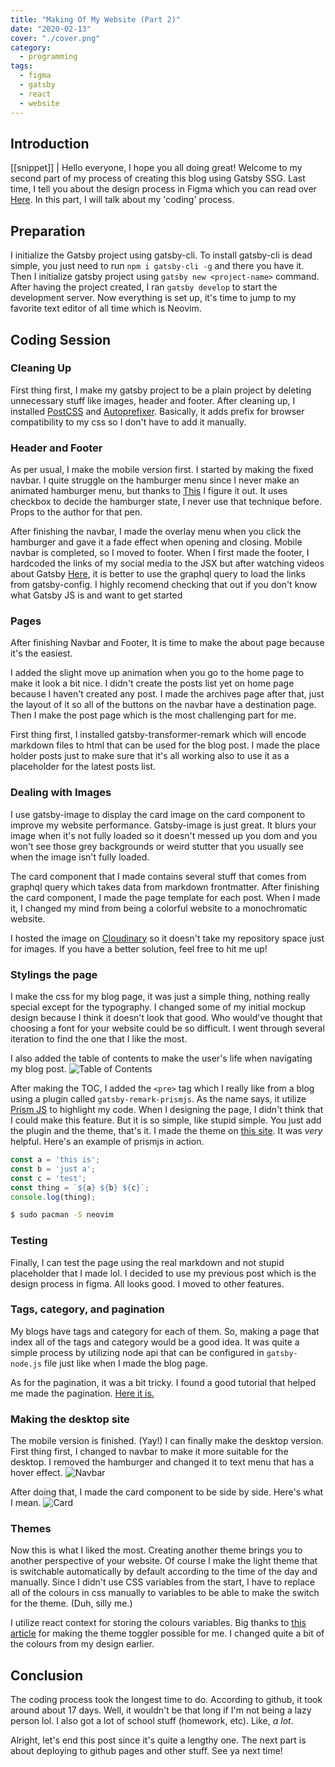 ```yaml
---
title: "Making Of My Website (Part 2)"
date: "2020-02-13"
cover: "./cover.png"
category:
  - programming
tags:
  - figma
  - gatsby
  - react
  - website
---
```


## Introduction
[[snippet]]
| Hello everyone, I hope you all doing great! Welcome to my second part of my process of creating this blog using Gatsby SSG. Last time, I tell you about the design process in Figma which you can read over [Here](https://irrellia.github.io/blog/making-of-my-site). In this part, I will talk about my 'coding' process.

## Preparation
I initialize the Gatsby project using gatsby-cli. To install gatsby-cli is dead simple, you just need to run `npm i gatsby-cli -g` and there you have it. Then I initialize gatsby project using `gatsby new <project-name>` command. After having the project created, I ran `gatsby develop` to start the development server. Now everything is set up, it's time to jump to my favorite text editor of all time which is Neovim.

## Coding Session

### Cleaning Up
First thing first, I make my gatsby project to be a plain project by deleting unnecessary stuff like images, header and footer. After cleaning up, I installed [PostCSS](https://postcss.org) and [Autoprefixer](https://github.com/postcss/autoprefixer). Basically, it adds prefix for browser compatibility to my css so I don't have to add it manually.


### Header and Footer
As per usual, I make the mobile version first. I started by making the fixed navbar. I quite struggle on the hamburger menu since I never make an animated hamburger menu, but thanks to [This](https://codepen.io/erikterwan/pen/EVzeRP
) I figure it out. It uses checkbox to decide the hamburger state, I never use that technique before. Props to the author for that pen.


After finishing the navbar, I made the overlay menu when you click the hamburger and gave it a fade effect when opening and closing. Mobile navbar is completed, so I moved to footer. When I first made the footer, I hardcoded the links of my social media to the JSX but after watching videos about Gatsby [Here](https://www.youtube.com/watch?v=8t0vNu2fCCM), it is better to use the graphql query to load the links from gatsby-config. I highly recomend checking that out if you don't know what Gatsby JS is and want to get started


### Pages
After finishing Navbar and Footer, It is time to make the about page because it's the easiest.


I added the slight move up animation when you go to the home page to make it look a bit nice. I didn't create the posts list yet on home page because I haven't created any post. I made the archives page after that, just the layout of it so all of the buttons on the navbar have a destination page. Then I make the post page which is the most challenging part for me.


First thing first, I installed gatsby-transformer-remark which will encode markdown files to html that can be used for the blog post. I made the place holder posts just to make sure that it's all working also to use it as a placeholder for the latest posts list.


### Dealing with Images
I use gatsby-image to display the card image on the card component to improve my website performance. Gatsby-image is just great. It blurs your image when it's not fully loaded so it doesn't messed up you dom and you won't see those grey backgrounds or weird stutter that you usually see when the image isn't fully loaded.


The card component that I made contains several stuff that comes from graphql query which takes data from markdown frontmatter. After finishing the card component, I made the page template for each post. When I made it, I changed my mind from being a colorful website to a monochromatic website.


I hosted the image on [Cloudinary](https://cloudinary.com) so it doesn't take my repository space just for images. If you have a better solution, feel free to hit me up!


### Stylings the page
I make the css for my blog page, it was just a simple thing, nothing really special except for the typography. I changed some of my initial mockup design because I think it doesn't look that good. Who would've thought that choosing a font for your website could be so difficult. I went through several iteration to find the one that I like the most.


I also added the table of contents to make the user's life when navigating my blog post.
![Table of Contents](https://res.cloudinary.com/irrellia/image/upload/v1581670699/making-of-my-site/2020-02-14_15-57_at5xk8.png)


After making the TOC, I added the `<pre>` tag which I really like from a blog using a plugin called `gatsby-remark-prismjs`. As the name says, it utilize [Prism JS](https://prismjs.com) to highlight my code. When I designing the page, I didn't think that I could make this feature. But it is so simple, like stupid simple. You just add the plugin and the theme, that's it. I made the theme on [this site](http://k88hudson.github.io/syntax-highlighting-theme-generator/www/). It was _very_ helpful. Here's an example of prismjs in action.

```javascript
const a = 'this is';
const b = 'just a';
const c = 'test';
const thing = `${a} ${b} ${c}`;
console.log(thing);
```

``` bash
$ sudo pacman -S neovim
```




### Testing
Finally, I can test the page using the real markdown and not stupid placeholder that I made lol. I decided to use my previous post which is the design process in figma. All looks good. I moved to other features.


### Tags, category, and pagination
My blogs have tags and category for each of them. So, making a page that index all of the tags and category would be a good idea. It was quite a simple process by utilizing node api that can be configured in `gatsby-node.js` file just like when I made the blog page.


As for the pagination, it was a bit tricky. I found a good tutorial that helped me made the pagination. [Here it is.](https://nickymeuleman.netlify.com/blog/gatsby-pagination/)


### Making the desktop site
The mobile version is finished. (Yay!) I can finally make the desktop version. First thing first, I changed to navbar to make it more suitable for the desktop. I removed the hamburger and changed it to text menu that has a hover effect. ![Navbar](https://res.cloudinary.com/irrellia/image/upload/v1581671239/making-of-my-site/2020-02-14_16-07_xcgeky.png)


After doing that, I made the card component to be side by side. Here's what I mean. ![Card](https://res.cloudinary.com/irrellia/image/upload/v1581671318/making-of-my-site/2020-02-14_16-08_neyksa.png)


### Themes
Now this is what I liked the most. Creating another theme brings you to another perspective of your website. Of course I make the light theme that is switchable automatically by default according to the time of the day and manually. Since I didn't use CSS variables from the start, I have to replace all of the colours in css manually to variables to be able to make the switch for the theme. (Duh, silly me.)


I utilize react context for storing the colours variables. Big thanks to [this article](https://medium.com/better-programming/react-context-api-part-1-dark-theme-3f00666cbacb) for making the theme toggler possible for me. I changed quite a bit of the colours from my design earlier.


## Conclusion
The coding process took the longest time to do. According to github, it took around about 17 days. Well, it wouldn't be that long if I'm not being a lazy person lol. I also got a lot of school stuff (homework, etc). Like, _a lot_.


Alright, let's end this post since it's quite a lengthy one. The next part is about deploying to github pages and other stuff. See ya next time!
